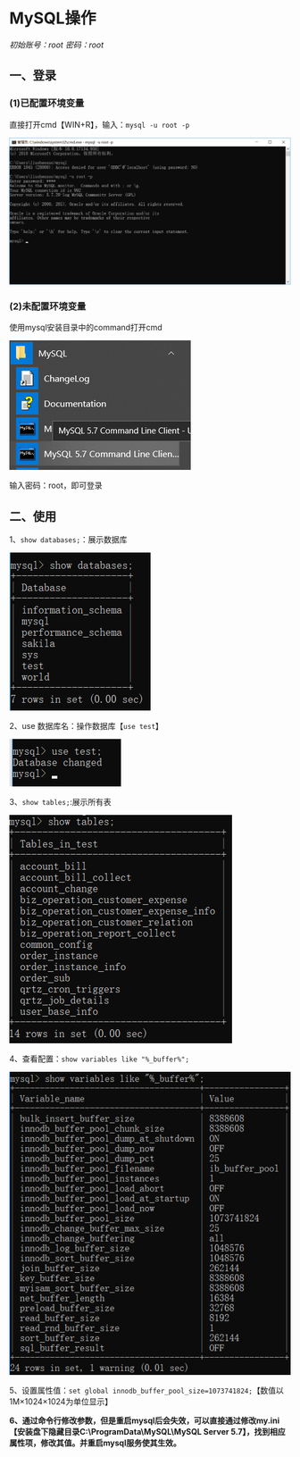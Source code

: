 # MySQL操作

*初始账号：root  密码：root*

## 一、登录

### (1)已配置环境变量

直接打开cmd【WIN+R】，输入：`mysql -u root -p`

![1567657054565](../../images/mysql/1567657054565.png)

### (2)未配置环境变量

使用mysql安装目录中的command打开cmd

![1567657126067](../../images/mysql/1567657126067.png)

输入密码：root，即可登录

## 二、使用

1、`show databases;`：展示数据库

![1567657277219](../../images/mysql/1567657277219.png)

2、use 数据库名：操作数据库【`use test`】

![1567657310576](../../images/mysql/1567657310576.png)

3、`show tables;`:展示所有表

![1567657367234](../../images/mysql/1567657367234.png)

4、查看配置：`show variables like "%_buffer%";`

![1567657416715](../../images/mysql/1567657416715.png)

5、设置属性值：`set global innodb_buffer_pool_size=1073741824;`【数值以1M×1024×1024为单位显示】

**6、通过命令行修改参数，但是重启mysql后会失效，可以直接通过修改my.ini【安装盘下隐藏目录C:\ProgramData\MySQL\MySQL Server 5.7】，找到相应属性项，修改其值。并重启mysql服务使其生效。**

